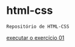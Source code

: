 # html-css
    Repositório de HTML-CSS

<a href="modulo-01/exerciciosM1/ex01/index.html">executar o exercício 01</a>
